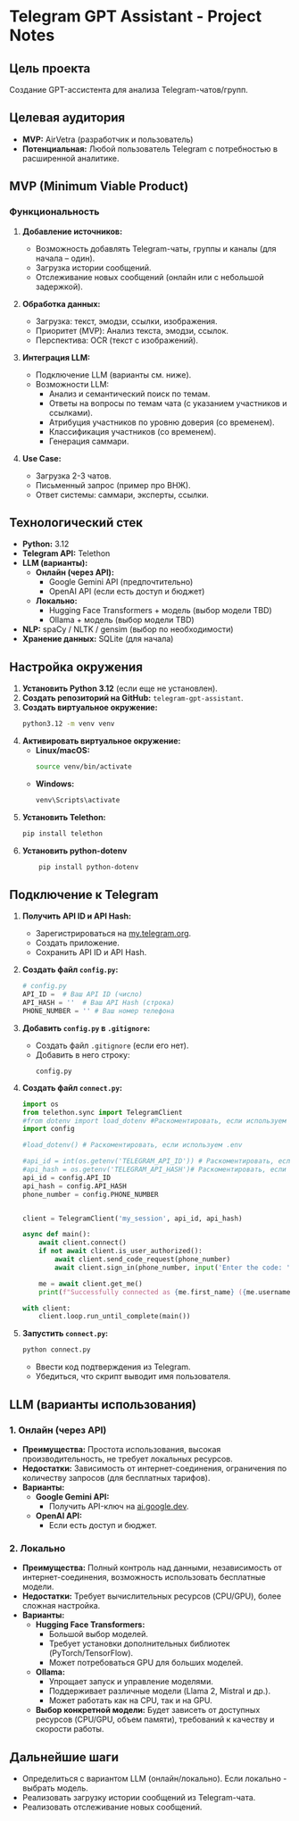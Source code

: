 # Telegram GPT Assistant - Project Notes

## Цель проекта

Создание GPT-ассистента для анализа Telegram-чатов/групп.

## Целевая аудитория

*   **MVP:** AirVetra (разработчик и пользователь)
*   **Потенциальная:** Любой пользователь Telegram с потребностью в расширенной аналитике.

## MVP (Minimum Viable Product)

### Функциональность

1.  **Добавление источников:**
    *   Возможность добавлять Telegram-чаты, группы и каналы (для начала – один).
    *   Загрузка истории сообщений.
    *   Отслеживание новых сообщений (онлайн или с небольшой задержкой).

2.  **Обработка данных:**
    *   Загрузка: текст, эмодзи, ссылки, изображения.
    *   Приоритет (MVP): Анализ текста, эмодзи, ссылок.
    *   Перспектива: OCR (текст с изображений).

3.  **Интеграция LLM:**
    *   Подключение LLM (варианты см. ниже).
    *   Возможности LLM:
        *   Анализ и семантический поиск по темам.
        *   Ответы на вопросы по темам чата (с указанием участников и ссылками).
        *   Атрибуция участников по уровню доверия (со временем).
        *   Классификация участников (со временем).
        *   Генерация саммари.

4.  **Use Case:**
    *   Загрузка 2-3 чатов.
    *   Письменный запрос (пример про ВНЖ).
    *   Ответ системы: саммари, эксперты, ссылки.

## Технологический стек

*   **Python:** 3.12
*   **Telegram API:** Telethon
*   **LLM (варианты):**
    *   **Онлайн (через API):**
        *   Google Gemini API (предпочтительно)
        *   OpenAI API (если есть доступ и бюджет)
    *   **Локально:**
        *   Hugging Face Transformers + модель (выбор модели TBD)
        *   Ollama + модель (выбор модели TBD)
*   **NLP:** spaCy / NLTK / gensim (выбор по необходимости)
*   **Хранение данных:** SQLite (для начала)

## Настройка окружения

1.  **Установить Python 3.12** (если еще не установлен).
2.  **Создать репозиторий на GitHub:** `telegram-gpt-assistant`.
3.  **Создать виртуальное окружение:**
    ```bash
    python3.12 -m venv venv
    ```
4.  **Активировать виртуальное окружение:**
    *   **Linux/macOS:**
        ```bash
        source venv/bin/activate
        ```
    *   **Windows:**
        ```bash
        venv\Scripts\activate
        ```
5.  **Установить Telethon:**
    ```bash
    pip install telethon
    ```
6. **Установить python-dotenv**
    ```bash
        pip install python-dotenv
     ```

## Подключение к Telegram

1.  **Получить API ID и API Hash:**
    *   Зарегистрироваться на [my.telegram.org](https://my.telegram.org/).
    *   Создать приложение.
    *   Сохранить API ID и API Hash.

2.  **Создать файл `config.py`:**

    ```python
    # config.py
    API_ID =  # Ваш API ID (число)
    API_HASH = ''  # Ваш API Hash (строка)
    PHONE_NUMBER = '' # Ваш номер телефона
    ```

3.  **Добавить `config.py` в `.gitignore`:**

    *   Создать файл `.gitignore` (если его нет).
    *   Добавить в него строку:
        ```
        config.py
        ```

4.  **Создать файл `connect.py`:**

    ```python
    import os
    from telethon.sync import TelegramClient
    #from dotenv import load_dotenv #Раскоментировать, если используем .env
    import config

    #load_dotenv() # Раскоментировать, если используем .env

    #api_id = int(os.getenv('TELEGRAM_API_ID')) # Раскоментировать, если используем .env
    #api_hash = os.getenv('TELEGRAM_API_HASH')# Раскоментировать, если используем .env
    api_id = config.API_ID
    api_hash = config.API_HASH
    phone_number = config.PHONE_NUMBER


    client = TelegramClient('my_session', api_id, api_hash)

    async def main():
        await client.connect()
        if not await client.is_user_authorized():
            await client.send_code_request(phone_number)
            await client.sign_in(phone_number, input('Enter the code: '))

        me = await client.get_me()
        print(f"Successfully connected as {me.first_name} ({me.username}).")

    with client:
        client.loop.run_until_complete(main())

    ```

5.  **Запустить `connect.py`:**
    ```bash
    python connect.py
    ```
    *   Ввести код подтверждения из Telegram.
    *   Убедиться, что скрипт выводит имя пользователя.

## LLM (варианты использования)

### 1. Онлайн (через API)

*   **Преимущества:** Простота использования, высокая производительность, не требует локальных ресурсов.
*   **Недостатки:** Зависимость от интернет-соединения, ограничения по количеству запросов (для бесплатных тарифов).
*   **Варианты:**
    *   **Google Gemini API:**
        *   Получить API-ключ на [ai.google.dev](https://ai.google.dev/).
    *   **OpenAI API:**
        *   Если есть доступ и бюджет.

### 2. Локально

*   **Преимущества:** Полный контроль над данными, независимость от интернет-соединения, возможность использовать бесплатные модели.
*   **Недостатки:** Требует вычислительных ресурсов (CPU/GPU), более сложная настройка.
*   **Варианты:**
    *   **Hugging Face Transformers:**
        *   Большой выбор моделей.
        *   Требует установки дополнительных библиотек (PyTorch/TensorFlow).
        *   Может потребоваться GPU для больших моделей.
    *   **Ollama:**
        *   Упрощает запуск и управление моделями.
        *   Поддерживает различные модели (Llama 2, Mistral и др.).
        *   Может работать как на CPU, так и на GPU.
    * **Выбор конкретной модели:** Будет зависеть от доступных ресурсов (CPU/GPU, объем памяти), требований к качеству и скорости работы.

## Дальнейшие шаги

*  Определиться с вариантом LLM (онлайн/локально). Если локально - выбрать модель.
*  Реализовать загрузку истории сообщений из Telegram-чата.
*  Реализовать отслеживание новых сообщений.

